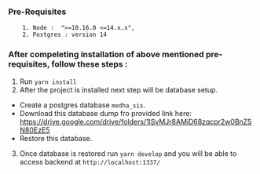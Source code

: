 ### Pre-Requisites

```
    1. Node :  ">=10.16.0 <=14.x.x",
    2. Postgres : version 14
```

### After compeleting installation of above mentioned pre-requisites, follow these steps :

1. Run `yarn install`
2. After the project is installed next step will be database setup.
* Create a postgres database `medha_sis`.
* Download this database dump fro provided link here: https://drive.google.com/drive/folders/1lSvMJr8AMiD68zqcpr2w0BnZ5N80EzE5
* Restore this database.
3. Once database is restored run `yarn develop` and you will be able to access backend at `http://localhost:1337/`

